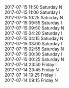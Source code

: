 2017-07-15 11:50 Saturday  N  
2017-07-15 11:00 Saturday  I  
2017-07-15 10:25 Saturday  N  
2017-07-15 09:55 Saturday  I  
2017-07-15 09:50 Saturday  N  
2017-07-15 04:20 Saturday  I  
2017-07-15 04:15 Saturday  N  
2017-07-15 03:00 Saturday  I  
2017-07-15 02:55 Saturday  N  
2017-07-15 00:30 Saturday  I  
2017-07-15 00:25 Saturday  N  
2017-07-14 23:50 Friday  I  
2017-07-14 23:45 Friday  N  
2017-07-14 19:25 Friday  I  
2017-07-14 09:15 Friday  N  
